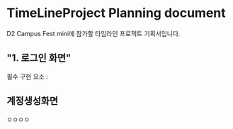# TimeLineProject Planning document
D2 Campus Fest mini에 참가할 타임라인 프로젝트 기획서입니다. 

"1. 로그인 화면"
-----------------
필수 구현 요소 : 

계정생성화면
--------------
ㅇㅇㅇㅇ
